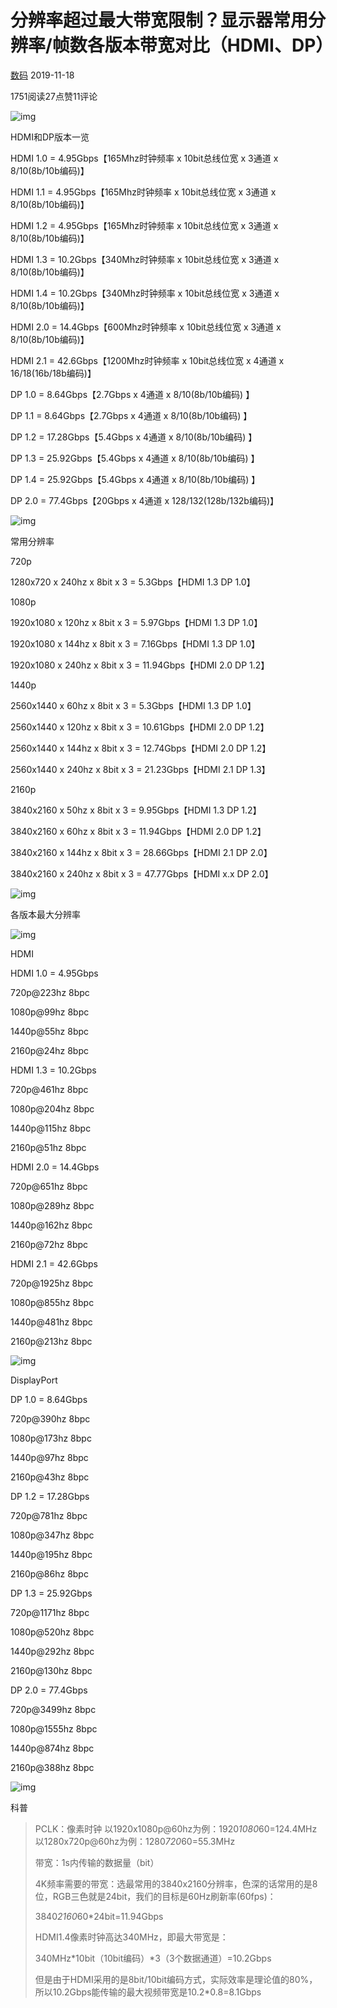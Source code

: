 # 分辨率超过最大带宽限制？显示器常用分辨率/帧数各版本带宽对比（HDMI、DP）

[数码](https://www.bilibili.com/read/technology#rid=26) 2019-11-18 

1751阅读27点赞11评论



![img](https://i0.hdslb.com/bfs/article/db75225feabec8d8b64ee7d3c7165cd639554cbc.png)



HDMI和DP版本一览



HDMI 1.0 = 4.95Gbps【165Mhz时钟频率 x 10bit总线位宽 x 3通道 x 8/10(8b/10b编码)】

HDMI 1.1 = 4.95Gbps【165Mhz时钟频率 x 10bit总线位宽 x 3通道 x 8/10(8b/10b编码)】

HDMI 1.2 = 4.95Gbps【165Mhz时钟频率 x 10bit总线位宽 x 3通道 x 8/10(8b/10b编码)】

HDMI 1.3 = 10.2Gbps【340Mhz时钟频率 x 10bit总线位宽 x 3通道 x 8/10(8b/10b编码)】

HDMI 1.4 = 10.2Gbps【340Mhz时钟频率 x 10bit总线位宽 x 3通道 x 8/10(8b/10b编码)】

HDMI 2.0 = 14.4Gbps【600Mhz时钟频率 x 10bit总线位宽 x 3通道 x 8/10(8b/10b编码)】

HDMI 2.1 = 42.6Gbps【1200Mhz时钟频率 x 10bit总线位宽 x 4通道 x 16/18(16b/18b编码)】



DP 1.0 = 8.64Gbps【2.7Gbps x 4通道 x 8/10(8b/10b编码) 】

DP 1.1 = 8.64Gbps【2.7Gbps x 4通道 x 8/10(8b/10b编码) 】

DP 1.2 = 17.28Gbps【5.4Gbps x 4通道 x 8/10(8b/10b编码) 】

DP 1.3 = 25.92Gbps【5.4Gbps x 4通道 x 8/10(8b/10b编码) 】

DP 1.4 = 25.92Gbps【5.4Gbps x 4通道 x 8/10(8b/10b编码) 】

DP 2.0 = 77.4Gbps【20Gbps x 4通道 x 128/132(128b/132b编码)】



![img](https://i0.hdslb.com/bfs/article/db75225feabec8d8b64ee7d3c7165cd639554cbc.png)

常用分辨率

720p

1280x720 x 240hz x 8bit x 3 = 5.3Gbps【HDMI 1.3 DP 1.0】



1080p

1920x1080 x 120hz x 8bit x 3  = 5.97Gbps【HDMI 1.3 DP 1.0】

1920x1080 x 144hz x 8bit x 3  = 7.16Gbps【HDMI 1.3 DP 1.0】

1920x1080 x 240hz x 8bit x 3  = 11.94Gbps【HDMI 2.0 DP 1.2】



1440p

2560x1440 x 60hz x 8bit x 3 = 5.3Gbps【HDMI 1.3 DP 1.0】

2560x1440 x 120hz x 8bit x 3 = 10.61Gbps【HDMI 2.0 DP 1.2】

2560x1440 x 144hz x 8bit x 3 = 12.74Gbps【HDMI 2.0 DP 1.2】

2560x1440 x 240hz x 8bit x 3 = 21.23Gbps【HDMI 2.1 DP 1.3】



2160p

3840x2160 x 50hz x 8bit x 3 = 9.95Gbps【HDMI 1.3 DP 1.2】

3840x2160 x 60hz x 8bit x 3 = 11.94Gbps【HDMI 2.0 DP 1.2】

3840x2160 x 144hz x 8bit x 3 = 28.66Gbps【HDMI 2.1 DP 2.0】

3840x2160 x 240hz x 8bit x 3 = 47.77Gbps【HDMI x.x DP 2.0】



![img](https://i0.hdslb.com/bfs/article/db75225feabec8d8b64ee7d3c7165cd639554cbc.png)



各版本最大分辨率

![img](https://i0.hdslb.com/bfs/article/0117cbba35e51b0bce5f8c2f6a838e8a087e8ee7.png)

HDMI



HDMI 1.0 = 4.95Gbps

720p@223hz 8bpc

1080p@99hz 8bpc

1440p@55hz 8bpc

2160p@24hz 8bpc



HDMI 1.3 = 10.2Gbps

720p@461hz 8bpc

1080p@204hz 8bpc

1440p@115hz 8bpc

2160p@51hz 8bpc



HDMI 2.0 = 14.4Gbps

720p@651hz 8bpc

1080p@289hz 8bpc

1440p@162hz 8bpc

2160p@72hz 8bpc



HDMI 2.1 = 42.6Gbps

720p@1925hz 8bpc

1080p@855hz 8bpc

1440p@481hz 8bpc

2160p@213hz 8bpc

![img](https://i0.hdslb.com/bfs/article/0117cbba35e51b0bce5f8c2f6a838e8a087e8ee7.png)

DisplayPort



DP 1.0 = 8.64Gbps

720p@390hz 8bpc

1080p@173hz 8bpc

1440p@97hz 8bpc

2160p@43hz 8bpc



DP 1.2 = 17.28Gbps

720p@781hz 8bpc

1080p@347hz 8bpc

1440p@195hz 8bpc

2160p@86hz 8bpc



DP 1.3 = 25.92Gbps

720p@1171hz 8bpc

1080p@520hz 8bpc

1440p@292hz 8bpc

2160p@130hz 8bpc



DP 2.0 = 77.4Gbps

720p@3499hz 8bpc

1080p@1555hz 8bpc

1440p@874hz 8bpc

2160p@388hz 8bpc

![img](https://i0.hdslb.com/bfs/article/db75225feabec8d8b64ee7d3c7165cd639554cbc.png)



科普

> PCLK：像素时钟
> 以1920x1080p@60hz为例：1920*1080*60=124.4MHz
> 以1280x720p@60hz为例：1280*720*60=55.3MHz
>
> 
>
> 带宽：1s内传输的数据量（bit）
>
> 
>
> 4K频率需要的带宽：选最常用的3840x2160分辨率，色深的话常用的是8位，RGB三色就是24bit，我们的目标是60Hz刷新率(60fps)：
>
> 3840*2160*60*24bit=11.94Gbps
>
> 
>
> HDMI1.4像素时钟高达340MHz，即最大带宽是：
>
> 340MHz*10bit（10bit编码）*3（3个数据通道）=10.2Gbps
>
> 
>
> 但是由于HDMI采用的是8bit/10bit编码方式，实际效率是理论值的80%，所以10.2Gbps能传输的最大视频带宽是10.2*0.8=8.1Gbps